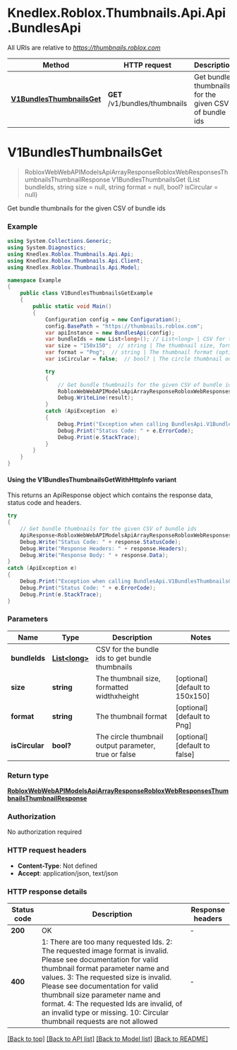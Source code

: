 # Knedlex.Roblox.Thumbnails.Api.Api.BundlesApi

All URIs are relative to *https://thumbnails.roblox.com*

| Method | HTTP request | Description |
|--------|--------------|-------------|
| [**V1BundlesThumbnailsGet**](BundlesApi.md#v1bundlesthumbnailsget) | **GET** /v1/bundles/thumbnails | Get bundle thumbnails for the given CSV of bundle ids |

<a id="v1bundlesthumbnailsget"></a>
# **V1BundlesThumbnailsGet**
> RobloxWebWebAPIModelsApiArrayResponseRobloxWebResponsesThumbnailsThumbnailResponse V1BundlesThumbnailsGet (List<long> bundleIds, string size = null, string format = null, bool? isCircular = null)

Get bundle thumbnails for the given CSV of bundle ids

### Example
```csharp
using System.Collections.Generic;
using System.Diagnostics;
using Knedlex.Roblox.Thumbnails.Api.Api;
using Knedlex.Roblox.Thumbnails.Api.Client;
using Knedlex.Roblox.Thumbnails.Api.Model;

namespace Example
{
    public class V1BundlesThumbnailsGetExample
    {
        public static void Main()
        {
            Configuration config = new Configuration();
            config.BasePath = "https://thumbnails.roblox.com";
            var apiInstance = new BundlesApi(config);
            var bundleIds = new List<long>(); // List<long> | CSV for the bundle ids to get bundle thumbnails
            var size = "150x150";  // string | The thumbnail size, formatted widthxheight (optional)  (default to 150x150)
            var format = "Png";  // string | The thumbnail format (optional)  (default to Png)
            var isCircular = false;  // bool? | The circle thumbnail output parameter, true or false (optional)  (default to false)

            try
            {
                // Get bundle thumbnails for the given CSV of bundle ids
                RobloxWebWebAPIModelsApiArrayResponseRobloxWebResponsesThumbnailsThumbnailResponse result = apiInstance.V1BundlesThumbnailsGet(bundleIds, size, format, isCircular);
                Debug.WriteLine(result);
            }
            catch (ApiException  e)
            {
                Debug.Print("Exception when calling BundlesApi.V1BundlesThumbnailsGet: " + e.Message);
                Debug.Print("Status Code: " + e.ErrorCode);
                Debug.Print(e.StackTrace);
            }
        }
    }
}
```

#### Using the V1BundlesThumbnailsGetWithHttpInfo variant
This returns an ApiResponse object which contains the response data, status code and headers.

```csharp
try
{
    // Get bundle thumbnails for the given CSV of bundle ids
    ApiResponse<RobloxWebWebAPIModelsApiArrayResponseRobloxWebResponsesThumbnailsThumbnailResponse> response = apiInstance.V1BundlesThumbnailsGetWithHttpInfo(bundleIds, size, format, isCircular);
    Debug.Write("Status Code: " + response.StatusCode);
    Debug.Write("Response Headers: " + response.Headers);
    Debug.Write("Response Body: " + response.Data);
}
catch (ApiException e)
{
    Debug.Print("Exception when calling BundlesApi.V1BundlesThumbnailsGetWithHttpInfo: " + e.Message);
    Debug.Print("Status Code: " + e.ErrorCode);
    Debug.Print(e.StackTrace);
}
```

### Parameters

| Name | Type | Description | Notes |
|------|------|-------------|-------|
| **bundleIds** | [**List&lt;long&gt;**](long.md) | CSV for the bundle ids to get bundle thumbnails |  |
| **size** | **string** | The thumbnail size, formatted widthxheight | [optional] [default to 150x150] |
| **format** | **string** | The thumbnail format | [optional] [default to Png] |
| **isCircular** | **bool?** | The circle thumbnail output parameter, true or false | [optional] [default to false] |

### Return type

[**RobloxWebWebAPIModelsApiArrayResponseRobloxWebResponsesThumbnailsThumbnailResponse**](RobloxWebWebAPIModelsApiArrayResponseRobloxWebResponsesThumbnailsThumbnailResponse.md)

### Authorization

No authorization required

### HTTP request headers

 - **Content-Type**: Not defined
 - **Accept**: application/json, text/json


### HTTP response details
| Status code | Description | Response headers |
|-------------|-------------|------------------|
| **200** | OK |  -  |
| **400** | 1: There are too many requested Ids.  2: The requested image format is invalid. Please see documentation for valid thumbnail format parameter name and values.  3: The requested size is invalid. Please see documentation for valid thumbnail size parameter name and format.  4: The requested Ids are invalid, of an invalid type or missing.  10: Circular thumbnail requests are not allowed |  -  |

[[Back to top]](#) [[Back to API list]](../README.md#documentation-for-api-endpoints) [[Back to Model list]](../README.md#documentation-for-models) [[Back to README]](../README.md)

